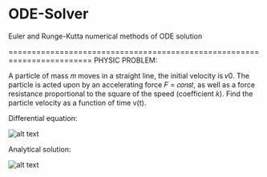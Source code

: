 # ODE-Solver
Euler and Runge-Kutta numerical methods of ODE solution

========================================================================
PHYSIC PROBLEM:

A particle of mass 𝑚 moves in a straight line, the initial velocity is
𝑣0. The particle is acted upon by an accelerating force 𝐹 = 𝑐𝑜𝑛𝑠𝑡, as well as a force
resistance proportional to the square of the speed (coefficient
𝑘). Find the particle velocity as a function of time v(t).

Differential equation: 

![alt text](http://images.vfl.ru/ii/1595335466/a9da64f6/31129695.png)

Analytical solution:

![alt text](http://images.vfl.ru/ii/1595335561/b2bb3e67/31129704.png)

